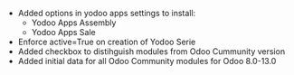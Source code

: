 - Added options in yodoo apps settings to install:
    - Yodoo Apps Assembly
    - Yodoo Apps Sale
- Enforce active=True on creation of Yodoo Serie
- Added checkbox to distihguish modules from Odoo Cummunity version
- Added initial data for all Odoo Community modules for Odoo 8.0-13.0
